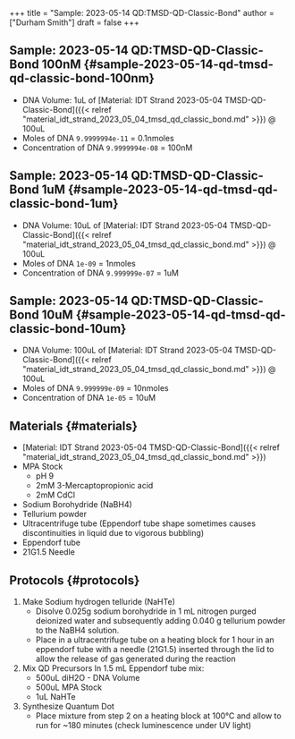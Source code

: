 +++
title = "Sample: 2023-05-14 QD:TMSD-QD-Classic-Bond"
author = ["Durham Smith"]
draft = false
+++

## Sample: 2023-05-14 QD:TMSD-QD-Classic-Bond 100nM {#sample-2023-05-14-qd-tmsd-qd-classic-bond-100nm}

-   DNA Volume: 1uL of [Material: IDT Strand 2023-05-04 TMSD-QD-Classic-Bond]({{< relref "material_idt_strand_2023_05_04_tmsd_qd_classic_bond.md" >}}) @ 100uL
-   Moles of DNA  `9.9999994e-11` = 0.1nmoles
-   Concentration of DNA `9.9999994e-08` = 100nM


## Sample: 2023-05-14 QD:TMSD-QD-Classic-Bond 1uM {#sample-2023-05-14-qd-tmsd-qd-classic-bond-1um}

-   DNA Volume: 10uL of [Material: IDT Strand 2023-05-04 TMSD-QD-Classic-Bond]({{< relref "material_idt_strand_2023_05_04_tmsd_qd_classic_bond.md" >}}) @ 100uL
-   Moles of DNA  `1e-09` = 1nmoles
-   Concentration of DNA `9.999999e-07` = 1uM


## Sample: 2023-05-14 QD:TMSD-QD-Classic-Bond 10uM {#sample-2023-05-14-qd-tmsd-qd-classic-bond-10um}

-   DNA Volume: 100uL of [Material: IDT Strand 2023-05-04 TMSD-QD-Classic-Bond]({{< relref "material_idt_strand_2023_05_04_tmsd_qd_classic_bond.md" >}}) @ 100uL
-   Moles of DNA  `9.999999e-09` = 10nmoles
-   Concentration of DNA `1e-05` = 10uM


## Materials {#materials}

-   [Material: IDT Strand 2023-05-04 TMSD-QD-Classic-Bond]({{< relref "material_idt_strand_2023_05_04_tmsd_qd_classic_bond.md" >}})
-   MPA Stock
    -   pH 9
    -   2mM 3-Mercaptopropionic acid
    -   2mM CdCl
-   Sodium Borohydride (NaBH4)
-   Tellurium powder
-   Ultracentrifuge tube (Eppendorf tube shape sometimes causes discontinuities in liquid due to vigorous bubbling)
-   Eppendorf tube
-   21G1.5 Needle


## Protocols {#protocols}

1.  Make Sodium hydrogen telluride (NaHTe)
    -   Disolve 0.025g sodium borohydride in 1 mL nitrogen purged deionized water and subsequently adding 0.040 g tellurium powder to the NaBH4 solution.
    -   Place in a ultracentrifuge tube on a heating block for 1 hour in an eppendorf tube with a needle (21G1.5) inserted through the lid to allow the release of gas generated during the reaction
2.  Mix QD Precursors In 1.5 mL Eppendorf tube mix:
    -   500uL diH2O - DNA Volume
    -   500uL MPA Stock
    -   1uL NaHTe
3.  Synthesize Quantum Dot
    -   Place mixture from step 2 on a heating block at 100°C and allow to run for ~180 minutes (check luminescence under UV light)
